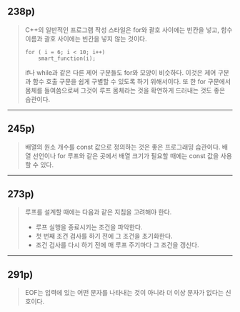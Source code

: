 ## 238p)
> C++의 일반적인 프로그램 작성 스타일은 for와 괄호 사이에는 빈칸을 넣고, 함수 이름과 괄호 사이에는 빈칸을 넣지 않는 것이다. 
> <pre><code>for ( i = 6; i < 10; i++)
>     smart_function(i);</code></pre>
> if나 while과 같은 다른 제어 구문들도 for와 모양이 비슷하다. 이것은 제어 구문과 함수 호출 구문을 쉽게 구별할 수 있도록 하기 위해서이다. 또 한 for 구문에서 몸체를 들여씀으로써 그것이 루프 몸체라는 것을 확연하게 드러내는 것도 좋은 습관이다.
___
## 245p)
> 배열의 원소 개수를 const 값으로 정의하는 것은 좋은 프로그래밍 습관이다. 배열 선언이나 for 루프와 같은 곳에서 배열 크기가 필요할 때에는 const 값을 사용할 수 있다.
___
## 273p)
> 루프를 설계할 때에는 다음과 같은 지침을 고려해야 한다.  
> * 루프 실행을 종료시키는 조건을 파악한다.
> * 첫 번째 조건 검사를 하기 전에 그 조건을 초기화한다.
> * 조건 검사를 다시 하기 전에 매 루프 주기마다 그 조건을 갱신다.
___
## 291p)
> EOF는 입력에 있는 어떤 문자를 나타내는 것이 아니라 더 이상 문자가 없다는 신호이다.